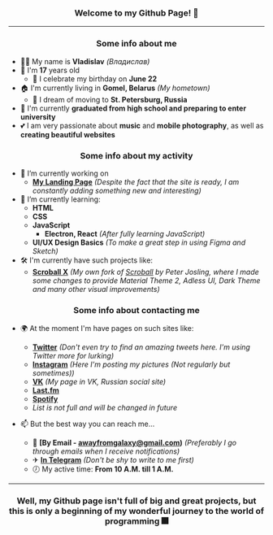<h3 align="center">Welcome to my Github Page! 👋</h3>

---
<h3 align="center">Some info about me</h3>

- 🙋‍♂️ My name is **Vladislav** *(Владислав)*
-  🎂 I'm **17** years old
   - 📆 I celebrate my birthday on **June 22**
- 🏠 I'm currently living in **Gomel, Belarus** *(My hometown)*
  - 🚄 I dream of moving to **St. Petersburg, Russia**
- 🏫 I'm currently **graduated from high school and preparing to enter university**
- 💕 I am very passionate about **music** and **mobile photography**, as well as **creating beautiful websites**

<h3 align="center">Some info about my activity</h3>

- 🔭 I’m currently working on
  - **[My Landing Page](https://secondthunder.github.io)** *(Despite the fact that the site is ready, I am constantly adding something new and interesting)*
- 🌱 I’m currently learning:
  - **HTML**
  - **CSS**
  - **JavaScript**
    - **Electron, React** *(After fully learning JavaScript)*
  - **UI/UX Design Basics** *(To make a great step in using Figma and Sketch)*
- 🛠 I'm currently have such projects like:
  - **[Scroball X](https://github.com/SecondThundeR/Scroball-X)** *(My own fork of [Scroball](https://github.com/peterjosling/scroball) by Peter Josling, where I made some changes to provide Material Theme 2, Adless UI, Dark Theme and many other visual improvements)*

<h3 align="center">Some info about contacting me</h3>

- 🌍 At the moment I'm have pages on such sites like:
  - **[Twitter](https://twitter.com/scndthndr)** *(Don't even try to find an amazing tweets here. I'm using Twitter more for lurking)*
  - **[Instagram](https://instagram.com/AwayFromGalaxy)** *(Here I'm posting my pictures (Not regularly but sometimes))*
  - **[VK](https://vk.com/secondthunder)** *(My page in VK, Russian social site)*
  - **[Last.fm](https://last.fm/user/AwayFromGalaxy)**
  - **[Spotify](https://open.spotify.com/user/secondthunder)**
  - *List is not full and will be changed in future*

- 📫 But the best way you can reach me...
  - 📧 **[By Email - awayfromgalaxy@gmail.com)** *(Preferably I go through emails when I receive notifications)*
  - ✈ **[In Telegram](https://t.me/secondthunder)** *(Don't be shy to write to me first)*
  - 🕖 My active time: **From 10 A.M. till 1 A.M.**

---

<h3 align="center">Well, my Github page isn't full of big and great projects, but this is only a beginning of my wonderful journey to the world of programming 🎆</h3>
